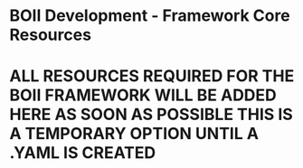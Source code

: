 # BOII Development - Framework Core Resources

# ALL RESOURCES REQUIRED FOR THE BOII FRAMEWORK WILL BE ADDED HERE AS SOON AS POSSIBLE THIS IS A TEMPORARY OPTION UNTIL A .YAML IS CREATED
